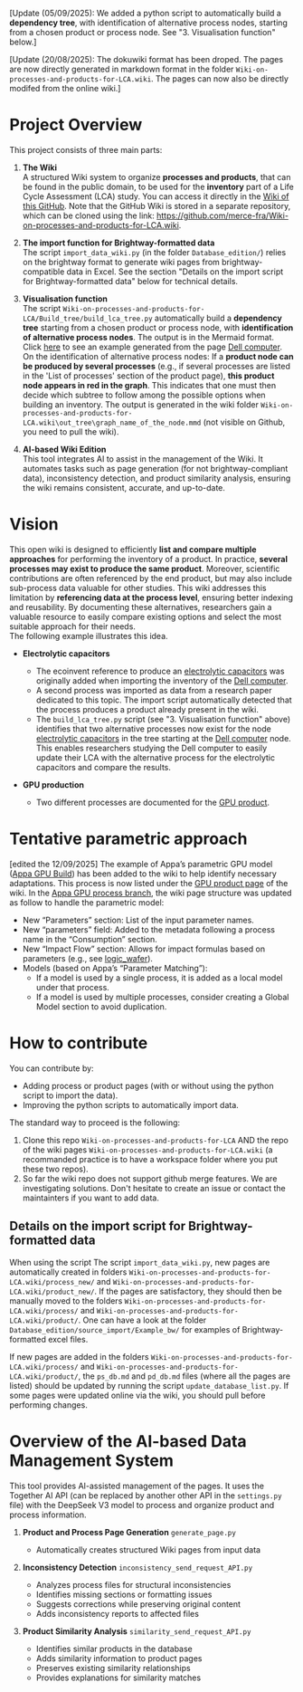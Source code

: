[Update (05/09/2025): We added a python script to automatically build a **dependency tree**, with identification of alternative process nodes, starting from a chosen product or process node. See "3. Visualisation function" below.]

[Update (20/08/2025): The dokuwiki format has been droped. The pages are now directly generated in markdown format in the folder `Wiki-on-processes-and-products-for-LCA.wiki`. The pages can now also be directly modifed from the online wiki.]

# Project Overview

This project consists of three main parts:

1. **The Wiki**  
   A structured Wiki system to organize **processes and products**, that can be found in the public domain, to be used for the **inventory** part of a Life Cycle Assessment (LCA) study.
   You can access it directly in the [Wiki of this GitHub](https://github.com/merce-fra/Wiki-on-processes-and-products-for-LCA/wiki). Note that the GitHub Wiki is stored in a separate repository, which can be cloned using the link: https://github.com/merce-fra/Wiki-on-processes-and-products-for-LCA.wiki.


2. **The import function for Brightway-formatted data**  
   The script `import_data_wiki.py` (in the folder `Database_edition/`) relies on the brightway format to generate wiki pages from brightway-compatible data in Excel. See the section "Details on the import script for Brightway-formatted data" below for technical details.

3. **Visualisation function**  
   The script `Wiki-on-processes-and-products-for-LCA/Build_tree/build_lca_tree.py` automatically build a **dependency tree** starting from a chosen product or process node, with **identification of alternative process nodes**. The output is in the Mermaid format. Click [here](./graph_pd_dell_3620_computer.png) to see an example generated from the page [Dell computer](https://github.com/merce-fra/Wiki-on-processes-and-products-for-LCA/wiki/pd_dell_3620_computer).  
   On the identification of alternative process nodes: If a **product node can be produced by several processes** (e.g., if several processes are listed in the 'List of processes' section of the product page), **this product node appears in red in the graph**. This indicates that one must then decide which subtree to follow among the possible options when building an inventory. The output is generated in the wiki folder `Wiki-on-processes-and-products-for-LCA.wiki\out_tree\graph_name_of_the_node.mmd` (not visible on Github, you need to pull the wiki).

4. **AI-based Wiki Edition**  
   This tool integrates AI to assist in the management of the Wiki. It automates tasks such as page generation (for not brightway-compliant data), inconsistency detection, and product similarity analysis, ensuring the wiki remains consistent, accurate, and up-to-date.

# Vision

This open wiki is designed to efficiently **list and compare multiple approaches** for performing the inventory of a product. In practice, **several processes may exist to produce the same product**. Moreover, scientific contributions are often referenced by the end product, but may also include sub-process data valuable for other studies. This wiki addresses this limitation by **referencing data at the process level**, ensuring better indexing and reusability.   By documenting these alternatives, researchers gain a valuable resource to easily compare existing options and select the most suitable approach for their needs.  
The following example illustrates this idea.

- **Electrolytic capacitors**  
  - The ecoinvent reference to produce an [electrolytic capacitors](https://github.com/merce-fra/Wiki-on-processes-and-products-for-LCA/wiki/pd_electrolytic_capacitors) was originally added when importing the inventory of the [Dell computer](https://github.com/merce-fra/Wiki-on-processes-and-products-for-LCA/wiki/pd_dell_3620_computer).  
  - A second process was imported as data from a research paper dedicated to this topic. The import script automatically detected that the process produces a product already present in the wiki.  
  - The `build_lca_tree.py` script (see "3. Visualisation function" above) identifies that two alternative processes now exist for the node [electrolytic capacitors](https://github.com/merce-fra/Wiki-on-processes-and-products-for-LCA/wiki/pd_electrolytic_capacitors) in the tree starting at the [Dell computer](https://github.com/merce-fra/Wiki-on-processes-and-products-for-LCA/wiki/pd_dell_3620_computer) node. This enables researchers studying the Dell computer to easily update their LCA with the alternative process for the electrolytic capacitors and compare the results.

- **GPU production**  
  - Two different processes are documented for the [GPU product](https://github.com/merce-fra/Wiki-on-processes-and-products-for-LCA/wiki/pd_gpu).  



# Tentative parametric approach 

[edited the 12/09/2025] The example of Appa’s parametric GPU model ([Appa GPU Build](https://appalca.github.io/in_depth/appa_build_in_depth.html)) has been added to the wiki to help identify necessary adaptations. This process is now listed under the [GPU product page](https://github.com/merce-fra/Wiki-on-processes-and-products-for-LCA/wiki/pd_gpu) of the wiki. In the [Appa GPU process branch](https://github.com/merce-fra/Wiki-on-processes-and-products-for-LCA/wiki/ps_nvidia_ai_gpu_chip_parameter_appa), the wiki page structure was updated as follow to handle the parametric model:
-	New “Parameters” section: List of the input parameter names.
-	New “parameters” field: Added to the metadata following a process name in the “Consumption” section.
-	New “Impact Flow” section: Allows for impact formulas based on parameters (e.g., see [logic_wafer](https://github.com/merce-fra/Wiki-on-processes-and-products-for-LCA/wiki/ps_logic_wafer_manufacturing)).
- Models (based on Appa’s “Parameter Matching”):
   -  If a model is used by a single process, it is added as a local model under that process.
   -	If a model is used by multiple processes, consider creating a Global Model section to avoid duplication.


# How to contribute

You can contribute by:
- Adding process or product pages (with or without using the python script to import the data).
- Improving the python scripts to automatically import data.

The standard way to proceed is the following:
1. Clone this repo `Wiki-on-processes-and-products-for-LCA` AND the repo of the wiki pages `Wiki-on-processes-and-products-for-LCA.wiki` (a recommanded practice is to have a workspace folder where you put these two repos).
2. So far the wiki repo does not support github merge features. We are investigating solutions. Don't hesitate to create an issue or contact the maintainters if you want to add data.

## Details on the import script for Brightway-formatted data

When using the script The script `import_data_wiki.py`, new pages are automatically created in folders `Wiki-on-processes-and-products-for-LCA.wiki/process_new/` and `Wiki-on-processes-and-products-for-LCA.wiki/product_new/`. If the pages are satisfactory, they should then be manually moved to the folders `Wiki-on-processes-and-products-for-LCA.wiki/process/` and `Wiki-on-processes-and-products-for-LCA.wiki/product/`. One can have a look at the folder `Database_edition/source_import/Example_bw/` for examples of Brightway-formatted excel files.

If new pages are added in the folders `Wiki-on-processes-and-products-for-LCA.wiki/process/` and `Wiki-on-processes-and-products-for-LCA.wiki/product/`, the `ps_db.md` and `pd_db.md` files (where all the pages are listed) should be updated by running the script `update_database_list.py`. If some pages were updated online via the wiki, you should pull before performing changes.


# Overview of the AI-based Data Management System

This tool provides AI-assisted management of the pages. It uses the Together AI API (can be replaced by another other API in the `settings.py` file) with the DeepSeek V3 model to process and organize product and process information.

1. **Product and Process Page Generation** `generate_page.py`
   - Automatically creates structured Wiki pages from input data

2. **Inconsistency Detection** `inconsistency_send_request_API.py`
   - Analyzes process files for structural inconsistencies
   - Identifies missing sections or formatting issues
   - Suggests corrections while preserving original content
   - Adds inconsistency reports to affected files

3. **Product Similarity Analysis** `similarity_send_request_API.py`
   - Identifies similar products in the database
   - Adds similarity information to product pages
   - Preserves existing similarity relationships
   - Provides explanations for similarity matches

